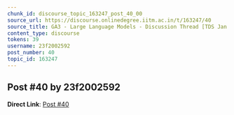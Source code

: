 ```yaml
---
chunk_id: discourse_topic_163247_post_40_00
source_url: https://discourse.onlinedegree.iitm.ac.in/t/163247/40
source_title: GA3 - Large Language Models - Discussion Thread [TDS Jan 2025]
content_type: discourse
tokens: 39
username: 23f2002592
post_number: 40
topic_id: 163247
---
```


## Post #40 by 23f2002592

**Direct Link**: [Post #40](https://discourse.onlinedegree.iitm.ac.in/t/163247/40)
